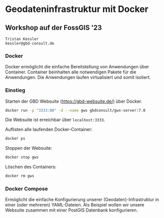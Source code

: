 # Geodateninfrastruktur mit Docker
## Workshop auf der FossGIS '23

```
Tristan Kessler
kessler@gbd-consult.de
```


### Docker
Docker ermöglicht die einfache Bereitstellung von Anwendungen über Container. Container beinhalten alle notwendigen Pakete für die Anwendungen. Die Anwendungen laufen virtualisiert und somit isoliert.

### Einstieg
Starten der GBD Websuite (https://gbd-websuite.de/) über Docker.
```bash
docker run -p "3333:80" -d --name gws gbdconsult/gws-server:7.0
```
Die Websuite ist erreichbar über `localhost:3333`.

Auflisten alle laufenden Docker-Container:
```bash
docker ps
```

Stoppen der Websuite:
```bash
docker stop gws
```

Löschen des Containers:
```bash
docker rm gws
```

### Docker Compose
Ermöglicht die einfache Konfigurierung unserer (Geodaten)-Infrastruktur in einer (oder mehreren) YAML-Dateien.
Als Beispiel wollen wir unsere Websuite zusammen mit einer PostGIS Datenbank konfigurieren.



